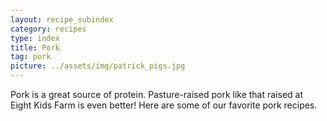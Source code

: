 ```yaml
---
layout: recipe_subindex
category: recipes
type: index
title: Pork
tag: pork
picture: ../assets/img/patrick_pigs.jpg
---
```


Pork is a great source of protein. Pasture-raised pork like that raised at Eight Kids Farm is even better! Here are some of our favorite pork recipes.
